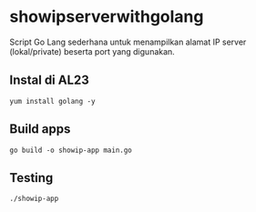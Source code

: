 # showipserverwithgolang
Script Go Lang sederhana untuk menampilkan alamat IP server (lokal/private) beserta port yang digunakan.

## Instal di AL23
```
yum install golang -y
```

## Build apps
```
go build -o showip-app main.go
```

## Testing
```
./showip-app
```
